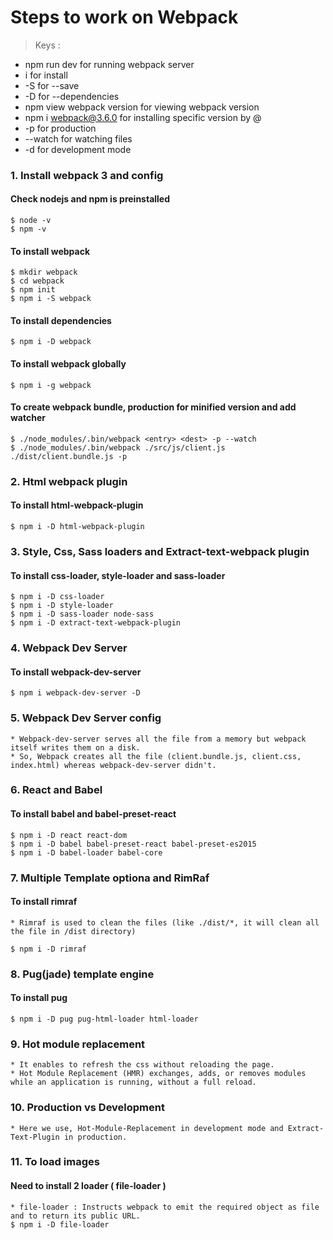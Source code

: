 # Steps to work on Webpack

> Keys : 

 * npm run dev for running webpack server
 * i for install 
 * -S for --save
 * -D for --dependencies
 * npm view webpack version for viewing webpack version
 * npm i webpack@3.6.0 for installing specific version by @
 * -p for production
 * --watch for watching files
 * -d for development mode

### 1. Install webpack 3 and config
#### Check nodejs and npm is preinstalled 
    $ node -v
    $ npm -v
    
#### To install webpack 
    $ mkdir webpack
    $ cd webpack
    $ npm init
    $ npm i -S webpack  
       
#### To install dependencies
    $ npm i -D webpack

#### To install webpack globally
    $ npm i -g webpack

#### To create webpack bundle, production for minified version and add watcher    
    $ ./node_modules/.bin/webpack <entry> <dest> -p --watch
    $ ./node_modules/.bin/webpack ./src/js/client.js ./dist/client.bundle.js -p

### 2. Html webpack plugin
#### To install html-webpack-plugin
    $ npm i -D html-webpack-plugin

### 3. Style, Css, Sass loaders and Extract-text-webpack plugin
#### To install css-loader, style-loader and sass-loader 
    $ npm i -D css-loader
    $ npm i -D style-loader
    $ npm i -D sass-loader node-sass
    $ npm i -D extract-text-webpack-plugin 

### 4. Webpack Dev Server
#### To install webpack-dev-server
    $ npm i webpack-dev-server -D

### 5. Webpack Dev Server config
    * Webpack-dev-server serves all the file from a memory but webpack itself writes them on a disk.
    * So, Webpack creates all the file (client.bundle.js, client.css, index.html) whereas webpack-dev-server didn't. 
    
### 6. React and Babel 
#### To install babel and babel-preset-react
    $ npm i -D react react-dom
    $ npm i -D babel babel-preset-react babel-preset-es2015
    $ npm i -D babel-loader babel-core

### 7. Multiple Template optiona and RimRaf
#### To install rimraf
    * Rimraf is used to clean the files (like ./dist/*, it will clean all the file in /dist directory)
     
    $ npm i -D rimraf
    
### 8. Pug(jade) template engine
#### To install pug
    $ npm i -D pug pug-html-loader html-loader
    
### 9. Hot module replacement
    * It enables to refresh the css without reloading the page.
    * Hot Module Replacement (HMR) exchanges, adds, or removes modules while an application is running, without a full reload.
    
### 10. Production vs Development
    * Here we use, Hot-Module-Replacement in development mode and Extract-Text-Plugin in production.
    
### 11. To load images 
#### Need to install 2 loader ( file-loader )
    * file-loader : Instructs webpack to emit the required object as file and to return its public URL.
    $ npm i -D file-loader
    